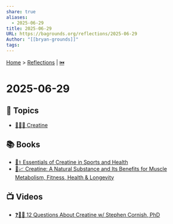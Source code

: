 ```yaml
---
share: true
aliases:
  - 2025-06-29
title: 2025-06-29
URL: https://bagrounds.org/reflections/2025-06-29
Author: "[[bryan-grounds]]"
tags: 
---
```

[Home](../index.md) > [Reflections](./index.md) | [⏮️](./2025-06-28.md)  
# 2025-06-29  
## 🌌 Topics  
- [💪🏋️‍♂️ Creatine](../topics/creatine.md)  
  
## 📚 Books  
- [💪⚕️ Essentials of Creatine in Sports and Health](../books/essentials-of-creatine-in-sports-and-health.md)  
- [💪📈 Creatine: A Natural Substance and Its Benefits for Muscle Metabolism, Fitness, Health & Longevity](../books/creatine-a-natural-substance-and-its-benefits-for-muscle-metabolism-fitness-health-longevity.md)  
  
## 📺 Videos  
- [❓💪🔬 12 Questions About Creatine w/ Stephen Cornish, PhD](../videos/12-questions-about-creatine-w-stephen-cornish-phd.md)